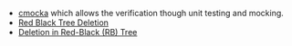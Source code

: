 * [cmocka](https://cmocka.org) which allows the verification though unit testing and mocking.
* [Red Black Tree Deletion](https://www.youtube.com/watch?v=CTvfzU_uNKE)
* [Deletion in Red-Black (RB) Tree](https://medium.com/analytics-vidhya/deletion-in-red-black-rb-tree-92301e1474ea)